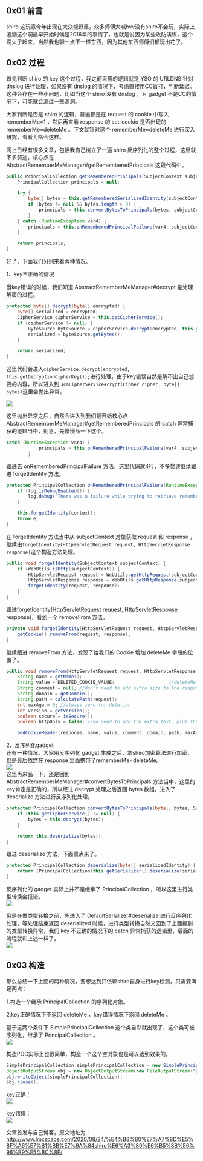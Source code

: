 0x01 前言
-------

shiro 这玩意今年出现在大众视野里，众多师傅大喊hvv没有shiro不会玩，实际上追溯这个洞最早开始时候是2016年的事情了，也就是说因为某些攻防演练，这个洞火了起来，当然我也聊一点不一样东西，因为其他东西师傅们都玩出花了。

0x02 过程
-------

首先判断 shiro 的 key 这个过程，我之前采用的逻辑就是 YSO 的 URLDNS 针对 dnslog 进行处理，如果没有 dnslog 的情况下，考虑直接用CC盲打，判断延迟。这种会存在一些小问题，比如当这个 shiro 没有 dnslog ，且 gadget 不是CC的情况下，可能就会漏过一些漏洞。

大家判断是否是 shiro 的逻辑，普遍都是在 request 的 cookie 中写入 rememberMe=1 ，然后再来看 response 的 set-cookie 是否出现的 rememberMe=deleteMe 。下文就针对这个 rememberMe=deleteMe 进行深入研究，看看为啥会这样。

网上已经有很多文章，包括我自己树立了一遍 shiro 反序列化的整个过程，这里就不多赘述，核心点在 AbstractRememberMeManager#getRememberedPrincipals 这段代码中。

```java
public PrincipalCollection getRememberedPrincipals(SubjectContext subjectContext) {
    PrincipalCollection principals = null;

    try {
        byte[] bytes = this.getRememberedSerializedIdentity(subjectContext);
        if (bytes != null && bytes.length > 0) {
            principals = this.convertBytesToPrincipals(bytes, subjectContext);
        }
    } catch (RuntimeException var4) {
        principals = this.onRememberedPrincipalFailure(var4, subjectContext);
    }

    return principals;
}
```

好了，下面我们分别来看两种情况。

1、key不正确的情况

当key错误的时候，我们知道 AbstractRememberMeManager#decrypt 是处理解密的过程。

```java
protected byte[] decrypt(byte[] encrypted) {
    byte[] serialized = encrypted;
    CipherService cipherService = this.getCipherService();
    if (cipherService != null) {
        ByteSource byteSource = cipherService.decrypt(encrypted, this.getDecryptionCipherKey());
        serialized = byteSource.getBytes();
    }

    return serialized;
}
```

这里代码会进入`cipherService.decrypt(encrypted, this.getDecryptionCipherKey());`进行处理，由于key错误自然是解不出自己想要的内容，所以进入到 `JcaCipherService#crypt(Cipher cipher, byte[] bytes)`这里会抛出异常。

[![](https://shs3.b.qianxin.com/attack_forum/2021/04/attach-58128b8bf37135bb6275f1b1b61e912ccf632d24.png)](https://shs3.b.qianxin.com/attack_forum/2021/04/attach-58128b8bf37135bb6275f1b1b61e912ccf632d24.png)

这里抛出异常之后，自然会进入到我们最开始核心点 AbstractRememberMeManager#getRememberedPrincipals 的 catch 异常捕获的逻辑当中，别急，先慢慢品一下这个。

```java
catch (RuntimeException var4) {
            principals = this.onRememberedPrincipalFailure(var4, subjectContext);
        }
```

跟进去 onRememberedPrincipalFailure 方法，这里代码就4行，不多赘述继续跟进 forgetIdentity 方法。

```java
protected PrincipalCollection onRememberedPrincipalFailure(RuntimeException e, SubjectContext context) {
    if (log.isDebugEnabled()) {
        log.debug("There was a failure while trying to retrieve remembered principals.  This could be due to a configuration problem or corrupted principals.  This could also be due to a recently changed encryption key.  The remembered identity will be forgotten and not used for this request.", e);
    }

    this.forgetIdentity(context);
    throw e;
}
```

在 forgetIdentity 方法当中从 subjectContext 对象获取 request 和 response ，继续由`forgetIdentity(HttpServletRequest request, HttpServletResponse response)`这个构造方法处理。

```java
public void forgetIdentity(SubjectContext subjectContext) {
    if (WebUtils.isHttp(subjectContext)) {
        HttpServletRequest request = WebUtils.getHttpRequest(subjectContext);
        HttpServletResponse response = WebUtils.getHttpResponse(subjectContext);
        forgetIdentity(request, response);
    }
}
```

跟进forgetIdentity(HttpServletRequest request, HttpServletResponse response)，看到一个 removeFrom 方法。

```java
private void forgetIdentity(HttpServletRequest request, HttpServletResponse response) {
    getCookie().removeFrom(request, response);
}
```

继续跟进 removeFrom 方法，发现了给我们的 Cookie 增加 deleteMe 字段的位置了。

```java
public void removeFrom(HttpServletRequest request, HttpServletResponse response) {
    String name = getName();
    String value = DELETED_COOKIE_VALUE;                    //deleteMe
    String comment = null; //don't need to add extra size to the response - comments are irrelevant for deletions
    String domain = getDomain();
    String path = calculatePath(request);
    int maxAge = 0; //always zero for deletion
    int version = getVersion();
    boolean secure = isSecure();
    boolean httpOnly = false; //no need to add the extra text, plus the value 'deleteMe' is not sensitive at all

    addCookieHeader(response, name, value, comment, domain, path, maxAge, version, secure, httpOnly);

```

2、反序列化gadget  
还有一种情况，大家用反序列化 gadget 生成之后，拿shiro加密算法进行加密，但是最后依然在 response 里面携带了rememberMe=deleteMe。  
[![](https://shs3.b.qianxin.com/attack_forum/2021/04/attach-3f369cc18f9d0a8f155fde1089f3d3d08ad112ba.png)](https://shs3.b.qianxin.com/attack_forum/2021/04/attach-3f369cc18f9d0a8f155fde1089f3d3d08ad112ba.png)  
这里再来品一下，还是回到 AbstractRememberMeManager#convertBytesToPrincipals 方法当中，这里的key肯定是正确的，所以经过 decrypt 处理之后返回 bytes 数组，进入了 deserialize 方法进行反序列化处理。

```java
protected PrincipalCollection convertBytesToPrincipals(byte[] bytes, SubjectContext subjectContext) {
    if (this.getCipherService() != null) {
        bytes = this.decrypt(bytes);
    }

    return this.deserialize(bytes);
}
```

跟进 deserialize 方法，下面重点来了。

```java
protected PrincipalCollection deserialize(byte[] serializedIdentity) {
    return (PrincipalCollection)this.getSerializer().deserialize(serializedIdentity);
}
```

反序列化的 gadget 实际上并不是继承了 PrincipalCollection ，所以这里进行类型转换会报错。  
[![](https://shs3.b.qianxin.com/attack_forum/2021/04/attach-66594b551be019bb882ce66b1512ca5ac662c97d.png)](https://shs3.b.qianxin.com/attack_forum/2021/04/attach-66594b551be019bb882ce66b1512ca5ac662c97d.png)

但是在做类型转换之前，先进入了 DefaultSerializer#deserialize 进行反序列化处理，等处理结束返回 deserialized 时候，进行类型转换自然又回到了上面提到的类型转换异常，我们 key 不正确的情况下的 catch 异常捕获的逻辑里，后面的流程就和上述一样了。  
[![](https://shs3.b.qianxin.com/attack_forum/2021/04/attach-a145cff0e89356fbf89031ca256764331e81fd5c.png)](https://shs3.b.qianxin.com/attack_forum/2021/04/attach-a145cff0e89356fbf89031ca256764331e81fd5c.png)

0x03 构造
-------

那么总结一下上面的两种情况，要想达到只依赖shiro自身进行key检测，只需要满足两点：

1.构造一个继承 PrincipalCollection 的序列化对象。

2.key正确情况下不返回 deleteMe ，key错误情况下返回 deleteMe 。

基于这两个条件下 SimplePrincipalCollection 这个类自然就出现了，这个类可被序列化，继承了 PrincipalCollection 。  
[![](https://shs3.b.qianxin.com/attack_forum/2021/04/attach-836eaa2d6d4617b52d72a3a064bfe42786d80d7e.png)](https://shs3.b.qianxin.com/attack_forum/2021/04/attach-836eaa2d6d4617b52d72a3a064bfe42786d80d7e.png)

构造POC实际上也很简单，构造一个这个空对象也是可以达到效果的。

```java
SimplePrincipalCollection simplePrincipalCollection = new SimplePrincipalCollection();
ObjectOutputStream obj = new ObjectOutputStream(new FileOutputStream("payload"));
obj.writeObject(simplePrincipalCollection);
obj.close();
```

key正确：  
[![](https://shs3.b.qianxin.com/attack_forum/2021/04/attach-e1170bfc4ff9492299b4c54e967bcce311512cfc.png)](https://shs3.b.qianxin.com/attack_forum/2021/04/attach-e1170bfc4ff9492299b4c54e967bcce311512cfc.png)

key错误：  
[![](https://shs3.b.qianxin.com/attack_forum/2021/04/attach-134b60123a82595e257596f14a7d043aaff7a271.png)](https://shs3.b.qianxin.com/attack_forum/2021/04/attach-134b60123a82595e257596f14a7d043aaff7a271.png)

文章首发与自己博客，原文地址为：<http://www.lmxspace.com/2020/08/24/%E4%B8%80%E7%A7%8D%E5%8F%A6%E7%B1%BB%E7%9A%84shiro%E6%A3%80%E6%B5%8B%E6%96%B9%E5%BC%8F/>